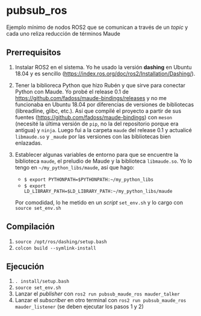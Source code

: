 # pubsub_ros
Ejemplo mínimo de nodos ROS2 que se comunican a través de un _topic_ y cada uno reliza reducción de términos Maude

## Prerrequisitos
1. Instalar ROS2 en el sistema. Yo he usado la versión **dashing** en Ubuntu 18.04 y es sencillo (https://index.ros.org/doc/ros2/Installation/Dashing/).
2. Tener la biblioreca Python que hizo Rubén y que sirve para conectar Python con Maude. Yo probé el release 0.1 de https://github.com/fadoss/maude-bindings/releases y no me funcionaba en Ubuntu 18.04 por diferencias de versiones de bibliotecas (libreadline, glibc, etc.). Así que compilé el proyecto a partir de sus fuentes (https://github.com/fadoss/maude-bindings) con `meson` (necesité la última versión de `pip`, no la del repositorio porque era antigua) y `ninja`. Luego fui a la carpeta `maude` del release 0.1 y actualicé `libmaude.so` y `_maude` por las versiones con las bibliotecas bien enlazadas. 
3. Establecer algunas variables de entorno para que se encuentre la biblioteca `maude`, el preludio de Maude y la biblioteca `libmaude.so`. Yo lo tengo en `~/my_python_libs/maude`, así que hago:
   * `$ export PYTHONPATH=$PYTHONPATH:~/my_python_libs`
   * `$ export LD_LIBRARY_PATH=$LD_LIBRARY_PATH:~/my_python_libs/maude`
 
   Por comodidad, lo he metido en un _script_ `set_env.sh` y lo cargo con `source set_env.sh`

## Compilación
1. `source /opt/ros/dashing/setup.bash`
1. `colcon build --symlink-install`

## Ejecución
1. `. install/setup.bash`
2. `source set_env.sh`
3. Lanzar el _publisher_ con `ros2 run pubsub_maude_ros mauder_talker`
4. Lanzar el _subscriber_ en otro terminal con `ros2 run pubsub_maude_ros mauder_listener` (se deben ejecutar los pasos 1 y 2)

